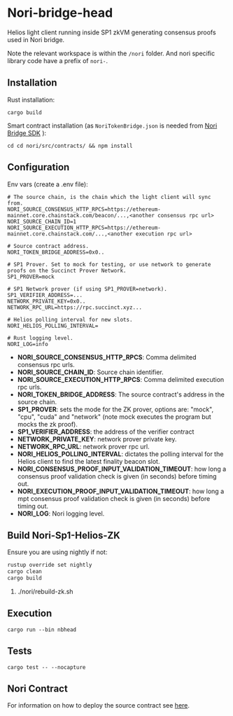 # Nori-bridge-head

Helios light client running inside SP1 zkVM generating consensus proofs used in Nori bridge.

Note the relevant workspace is within the `/nori` folder. And nori specific library code have a prefix of `nori-`.

## Installation

Rust installation:

`cargo build`

Smart contract installation (as `NoriTokenBridge.json` is needed from [Nori Bridge SDK](https://github.com/Nori-zk/nori-bridge-sdk) ):

`cd cd nori/src/contracts/ && npm install`

## Configuration

Env vars (create a .env file):

```
# The source chain, is the chain which the light client will sync from.
NORI_SOURCE_CONSENSUS_HTTP_RPCS=https://ethereum-mainnet.core.chainstack.com/beacon/...,<another consensus rpc url>
NORI_SOURCE_CHAIN_ID=1
NORI_SOURCE_EXECUTION_HTTP_RPCS=https://ethereum-mainnet.core.chainstack.com/...,<another execution rpc url>

# Source contract address.
NORI_TOKEN_BRIDGE_ADDRESS=0x0..

# SP1 Prover. Set to mock for testing, or use network to generate proofs on the Succinct Prover Network.
SP1_PROVER=mock

# SP1 Network prover (if using SP1_PROVER=network).
SP1_VERIFIER_ADDRESS=...
NETWORK_PRIVATE_KEY=0x0..
NETWORK_RPC_URL=https://rpc.succinct.xyz...

# Helios polling interval for new slots.
NORI_HELIOS_POLLING_INTERVAL=

# Rust logging level.
NORI_LOG=info
```

- **NORI_SOURCE_CONSENSUS_HTTP_RPCS**: Comma delimited consensus rpc urls.
- **NORI_SOURCE_CHAIN_ID**: Source chain identifier.
- **NORI_SOURCE_EXECUTION_HTTP_RPCS**: Comma delimited execution rpc urls.
- **NORI_TOKEN_BRIDGE_ADDRESS**: The source contract's address in the source chain.
- **SP1_PROVER**: sets the mode for the ZK prover, options are: "mock", "cpu", "cuda" and "network" (note mock executes the program but mocks the zk proof).
- **SP1_VERIFIER_ADDRESS**: the address of the verifier contract
- **NETWORK_PRIVATE_KEY**: network prover private key.
- **NETWORK_RPC_URL**: network prover rpc url.
- **NORI_HELIOS_POLLING_INTERVAL**: dictates the polling interval for the Helios client to find the latest finality beacon slot.
- **NORI_CONSENSUS_PROOF_INPUT_VALIDATION_TIMEOUT**: how long a consensus proof validation check is given (in seconds) before timing out.
- **NORI_EXECUTION_PROOF_INPUT_VALIDATION_TIMEOUT**: how long a mpt consensus proof validation check is given (in seconds) before timing out.
- **NORI_LOG**: Nori logging level.

## Build Nori-Sp1-Helios-ZK

Ensure you are using nightly if not:

```sh
rustup override set nightly
cargo clean
cargo build
```

1. ./nori/rebuild-zk.sh

## Execution

`cargo run --bin nbhead`

## Tests

`cargo test -- --nocapture`

## Nori Contract

For information on how to deploy the source contract see [here](./nori-contracts/README.md).